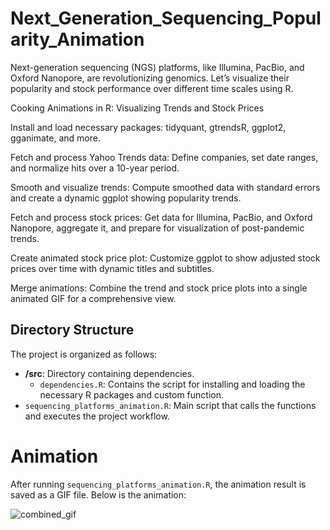# Next_Generation_Sequencing_Popularity_Animation
Next-generation sequencing (NGS) platforms, like Illumina, PacBio, and Oxford Nanopore, are revolutionizing genomics. Let’s visualize their popularity and stock performance over different time scales using R.

Cooking Animations in R: Visualizing Trends and Stock Prices

Install and load necessary packages: tidyquant, gtrendsR, ggplot2, gganimate, and more.

Fetch and process Yahoo Trends data: Define companies, set date ranges, and normalize hits over a 10-year period.

Smooth and visualize trends: Compute smoothed data with standard errors and create a dynamic ggplot showing popularity trends.

Fetch and process stock prices: Get data for Illumina, PacBio, and Oxford Nanopore, aggregate it, and prepare for visualization of post-pandemic trends.

Create animated stock price plot: Customize ggplot to show adjusted stock prices over time with dynamic titles and subtitles.

Merge animations: Combine the trend and stock price plots into a single animated GIF for a comprehensive view.

## Directory Structure

The project is organized as follows:

- **/src**: Directory containing dependencies.  
  - `dependencies.R`: Contains the script for installing and loading the necessary R packages and custom function.
- `sequencing_platforms_animation.R`: Main script that calls the functions and executes the project workflow.

# Animation

After running `sequencing_platforms_animation.R`, the animation result is saved as a GIF file. Below is the animation:

![combined_gif](https://github.com/fabricioA14/Next_Generation_Sequencing_Popularity_Animation/assets/73892283/a17fb321-1978-4df7-8a91-b3fc57595410)
